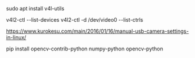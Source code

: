 sudo apt install v4l-utils


v4l2-ctl --list-devices
v4l2-ctl -d /dev/video0 --list-ctrls


https://www.kurokesu.com/main/2016/01/16/manual-usb-camera-settings-in-linux/


pip install opencv-contrib-python numpy-python opencv-python
